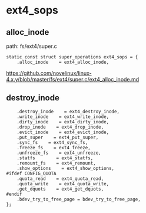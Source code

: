 ext4_sops
========================================

alloc_inode
----------------------------------------

path: fs/ext4/super.c
```
static const struct super_operations ext4_sops = {
    .alloc_inode    = ext4_alloc_inode,
```

https://github.com/novelinux/linux-4.x.y/blob/master/fs/ext4/super.c/ext4_alloc_inode.md

destroy_inode
----------------------------------------

```
    .destroy_inode    = ext4_destroy_inode,
    .write_inode    = ext4_write_inode,
    .dirty_inode    = ext4_dirty_inode,
    .drop_inode    = ext4_drop_inode,
    .evict_inode    = ext4_evict_inode,
    .put_super    = ext4_put_super,
    .sync_fs    = ext4_sync_fs,
    .freeze_fs    = ext4_freeze,
    .unfreeze_fs    = ext4_unfreeze,
    .statfs        = ext4_statfs,
    .remount_fs    = ext4_remount,
    .show_options    = ext4_show_options,
#ifdef CONFIG_QUOTA
    .quota_read    = ext4_quota_read,
    .quota_write    = ext4_quota_write,
    .get_dquots    = ext4_get_dquots,
#endif
    .bdev_try_to_free_page = bdev_try_to_free_page,
};
```